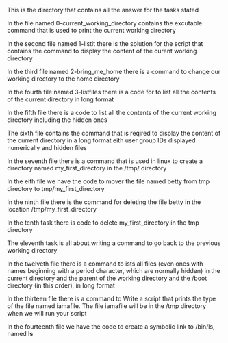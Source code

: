 This is the directory that contains all the answer for the tasks stated 

In the file named 0-current_working_directory contains the excutable command that is used to print the current working directory

In the second file named 1-listit there is the solution for the script that contains the command to display the content of the curent working directory

In the third file named 2-bring_me_home there is a command to change our working directory to the home directory

In the fourth file named 3-listfiles there is a code for to list all the contents of the current directory in long format

In the fifth file there is a code to list all the contents of the current working directory including the hidden ones

The sixth file contains the command that is reqired to display the content of the current directory in a long format eith user group IDs displayed numerically and hidden files

In the seventh file there is a command that is used in linux to create a directory named my_first_directory in the /tmp/ directory

In the eith file we have the code to mover the file named betty from tmp directory to tmp/my_first_directory

In the ninth file there is the command for deleting the file betty in the location  /tmp/my_first_directory 

In the tenth task there is code to delete my_first_directory in the tmp directory

The eleventh task is all about writing a command to go back to the previous working directory

In the twelveth file there is a command to ists all files (even ones with names beginning with a period character, which are normally hidden) in the current directory and the parent of the working directory and the /boot directory (in this order), in long format

In the thirteen file there is a command to Write a script that prints the type of the file named iamafile. The file iamafile will be in the /tmp directory when we will run your script

In the fourteenth file we have the code to create a symbolic link to /bin/ls, named __ls__
